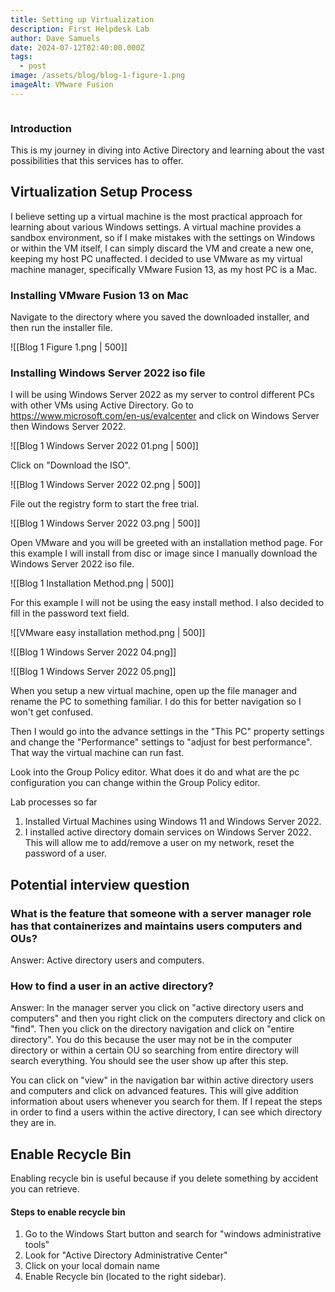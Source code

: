 ```yaml
---
title: Setting up Virtualization
description: First Helpdesk Lab
author: Dave Samuels
date: 2024-07-12T02:40:00.000Z
tags:
  - post
image: /assets/blog/blog-1-figure-1.png
imageAlt: VMware Fusion
---
```



![]()

### Introduction

This is my journey in diving into Active Directory and learning about the vast possibilities that this services has to offer.

## Virtualization Setup Process

I believe setting up a virtual machine is the most practical approach for learning about various Windows settings. A virtual machine provides a sandbox environment, so if I make mistakes with the settings on Windows or within the VM itself, I can simply discard the VM and create a new one, keeping my host PC unaffected. I decided to use VMware as my virtual machine manager, specifically VMware Fusion 13, as my host PC is a Mac. 

### Installing VMware Fusion 13 on Mac

Navigate to the directory where you saved the downloaded installer, and then run the installer file. 

!\[[Blog 1 Figure 1.png | 500]]

### Installing Windows Server 2022 iso file

I will be using Windows Server 2022 as my server to control different PCs with other VMs using Active Directory.  Go to https://www.microsoft.com/en-us/evalcenter and click on Windows Server then Windows Server 2022.

![[Blog 1 Windows Server 2022 01.png | 500]]

Click on "Download the ISO".

!\[[Blog 1 Windows Server 2022 02.png | 500]]

File out the registry form to start the free trial.

!\[[Blog 1 Windows Server 2022 03.png | 500]]

Open VMware and you will be greeted with an installation method page. For this example I will install from disc or image since I manually download the Windows Server 2022 iso file.

!\[[Blog 1 Installation Method.png | 500]]

For this example I will not be using the easy install method. I also decided to fill in the password text field.

!\[[VMware easy installation method.png | 500]]

!\[[Blog 1 Windows Server 2022 04.png]]

!\[[Blog 1 Windows Server 2022 05.png]]

When you setup a new virtual machine, open up the file manager and rename the PC to something familiar. I do this for better navigation so I won't get confused.

Then I would go into the advance settings in the "This PC" property settings and change the "Performance" settings to "adjust for best performance". That way the virtual machine can run fast.

Look into the Group Policy editor. What does it do and what are the pc configuration you can change within the Group Policy editor.

Lab processes so far

1. Installed Virtual Machines using Windows 11 and Windows Server 2022.
2. I installed active directory domain services on Windows Server 2022. This will allow me to add/remove a user on my network, reset the password of a user.

## Potential interview question

### What is the feature that someone with a server manager role has that containerizes and maintains users computers and OUs?

Answer: Active directory users and computers.

### How to find a user in an active directory?

Answer: In the manager server you click on "active directory users and computers" and then you right click on the computers directory and click on "find". Then you click on the directory navigation and click on "entire directory". You do this because the user may not be in the computer directory or within a certain OU so searching from entire directory will search everything. You should see the user show up after this step. 

You can click on "view" in the navigation bar within active directory users and computers and click on advanced features. This will give addition information about users whenever you search for them. If I repeat the steps in order to find a users within the active directory, I can see which directory they are in.

## Enable Recycle Bin

Enabling recycle bin is useful because if you delete something by accident you can retrieve. 

#### Steps to enable recycle bin

1. Go to the Windows Start button and search for "windows administrative tools"
2. Look for "Active Directory Administrative Center"
3. Click on your local domain name
4. Enable Recycle bin (located to the right sidebar).

